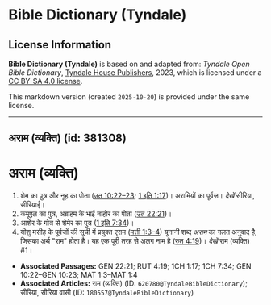 # Bible Dictionary (Tyndale)

## License Information

**Bible Dictionary (Tyndale)** is based on and adapted from: _Tyndale Open Bible Dictionary_, [Tyndale House Publishers](https://tyndaleopenresources.com/), 2023, which is licensed under a [CC BY-SA 4.0 license](https://creativecommons.org/licenses/by-sa/4.0/legalcode.en).

This markdown version (created `2025-10-20`) is provided under the same license.



--------------------------------

## अराम (व्यक्ति) (id: 381308)

अराम (व्यक्ति)
==============

1. शेम का पुत्र और नूह का पोता ([उत 10:22–23](https://ref.ly/Gen10:22-Gen10:23); [1 इति 1:17](https://ref.ly/1Chr1:17))। अरामियों का पूर्वज। *देखें* सीरिया, सीरियाई।
2. कमूएल का पुत्र, अब्राहम के भाई नाहोर का पोता ([उत 22:21](https://ref.ly/Gen22:21))।
3. आशेर के गोत्र से शेमेर का पुत्र ([1 इति 7:34](https://ref.ly/1Chr7:34))।
4. यीशु मसीह के पूर्वजों की सूची में प्रयुक्त एराम ([मत्ती 1:3–4](https://ref.ly/Matt1:3-Matt1:4)) यूनानी शब्द *अराम* का गलत अनुवाद है, जिसका अर्थ "राम" होता है। यह एक पूरी तरह से अलग नाम है ([रुत 4:19](https://ref.ly/Ruth4:19))। *देखें* राम (व्यक्ति) \#1।

* **Associated Passages:** GEN 22:21; RUT 4:19; 1CH 1:17; 1CH 7:34; GEN 10:22–GEN 10:23; MAT 1:3–MAT 1:4
* **Associated Articles:** राम (व्यक्ति) (ID: `620780@TyndaleBibleDictionary`); सीरिया, सीरिया वासी (ID: `180557@TyndaleBibleDictionary`)

